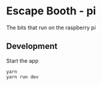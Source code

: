# Escape Booth - pi

The bits that run on the raspberry pi


## Development

Start the app

```
yarn
yarn run dev
```
